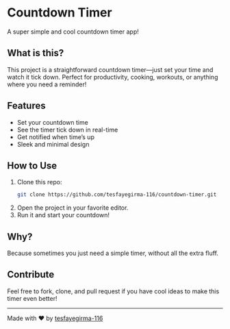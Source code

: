 # Countdown Timer

A super simple and cool countdown timer app!

## What is this?

This project is a straightforward countdown timer—just set your time and watch it tick down. Perfect for productivity, cooking, workouts, or anything where you need a reminder!

## Features

- Set your countdown time
- See the timer tick down in real-time
- Get notified when time’s up
- Sleek and minimal design

## How to Use

1. Clone this repo:
   ```bash
   git clone https://github.com/tesfayegirma-116/countdown-timer.git
   ```
2. Open the project in your favorite editor.
3. Run it and start your countdown!

## Why?

Because sometimes you just need a simple timer, without all the extra fluff.

## Contribute

Feel free to fork, clone, and pull request if you have cool ideas to make this timer even better!

---

Made with ❤️ by [tesfayegirma-116](https://github.com/tesfayegirma-116)
